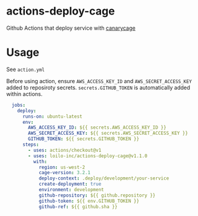 # actions-deploy-cage

Github Actions that deploy service with [canarycage](https://github.com/loilo-inc/canarycage)

# Usage

See `action.yml`

Before using action, ensure `AWS_ACCESS_KEY_ID` and `AWS_SECRET_ACCESS_KEY` added to reposiroty secrets.
`secrets.GITHUB_TOKEN` is automatically added within actions.

```yaml
  jobs:
    deploy:
      runs-on: ubuntu-latest
      env:
        AWS_ACCESS_KEY_ID: ${{ secrets.AWS_ACCESS_KEY_ID }}
        AWS_SECRET_ACCESS_KEY: ${{ secrets.AWS_SECRET_ACCESS_KEY }}
        GITHUB_TOKEN: ${{ secrets.GITHUB_TOKEN }}
      steps:
        - uses: actions/checkout@v1
        - uses: loilo-inc/actions-deploy-cage@v1.1.0
          with:
            region: us-west-2
            cage-version: 3.2.1
            deploy-context: .deploy/development/your-service
            create-deployment: true
            environment: development
            github-repository: ${{ github.repository }}
            github-token: ${{ env.GITHUB_TOKEN }}
            github-ref: ${{ github.sha }}
```
